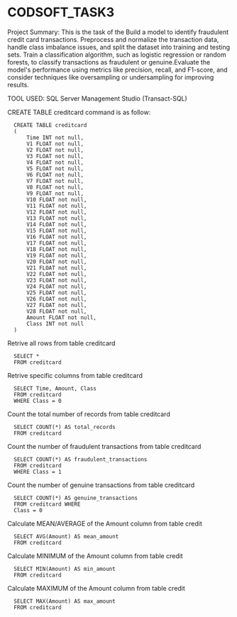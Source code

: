 # CODSOFT_TASK3

Project Summary: This is the task of the  Build a model to identify fraudulent credit card transactions. Preprocess and normalize the transaction data, handle class imbalance issues, and split the dataset into training and testing sets. Train a classification algorithm, such as logistic regression or random forests, to classify transactions as fraudulent or genuine.Evaluate the model's performance using metrics like precision, recall, and F1-score, and consider techniques like oversampling or undersampling for improving results.


TOOL USED: SQL Server Management Studio (Transact-SQL)


CREATE TABLE creditcard command is as follow:
 
	  CREATE TABLE creditcard 
	  (
	      Time INT not null,
	      V1 FLOAT not null,
	      V2 FLOAT not null,
	      V3 FLOAT not null,
	      V4 FLOAT not null,
	      V5 FLOAT not null,
	      V6 FLOAT not null,
	      V7 FLOAT not null,
	      V8 FLOAT not null,
	      V9 FLOAT not null,
	      V10 FLOAT not null,
	      V11 FLOAT not null,
	      V12 FLOAT not null,
	      V13 FLOAT not null,
	      V14 FLOAT not null,
	      V15 FLOAT not null,
	      V16 FLOAT not null,
	      V17 FLOAT not null,
	      V18 FLOAT not null,
	      V19 FLOAT not null,
	      V20 FLOAT not null,
	      V21 FLOAT not null,
	      V22 FLOAT not null,
	      V23 FLOAT not null,
	      V24 FLOAT not null,
	      V25 FLOAT not null,
	      V26 FLOAT not null,
	      V27 FLOAT not null,
	      V28 FLOAT not null,
	      Amount FLOAT not null,
	      Class INT not null
	  )


Retrive all rows from table creditcard

	  SELECT * 
	  FROM creditcard


Retrive specific columns from table creditcard

	  SELECT Time, Amount, Class 
	  FROM creditcard
	  WHERE Class = 0


Count the total number of records from table creditcard

	  SELECT COUNT(*) AS total_records 
	  FROM creditcard


Count the number of fraudulent transactions from table creditcard

	  SELECT COUNT(*) AS fraudulent_transactions 
	  FROM creditcard 
	  WHERE Class = 1


Count the number of genuine transactions from table creditcard

	  SELECT COUNT(*) AS genuine_transactions 
	  FROM creditcard WHERE 
	  Class = 0


Calculate MEAN/AVERAGE of the Amount column from table credit

	  SELECT AVG(Amount) AS mean_amount
	  FROM creditcard


Calculate MINIMUM of the Amount column from table credit

	  SELECT MIN(Amount) AS min_amount
	  FROM creditcard


Calculate MAXIMUM of the Amount column from table credit

	  SELECT MAX(Amount) AS max_amount
	  FROM creditcard
	


